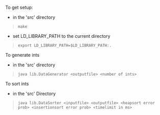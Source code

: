 To get setup:
- in the 'src' directory

> `make`

- set LD_LIBRARY_PATH to the current directory

> `export LD_LIBRARY_PATH=$LD_LIBRARY_PATH:.`
    
To generate ints
- in the 'src' directory

> `java lib.DataGenerator <outputfile> <number of ints>`
    
To sort ints
- in the 'src' Directory


> `java lib.DataSorter <inputfile> <outputfile> <heapsort error prob> <insertionsort error prob> <timelimit in ms>`
    
